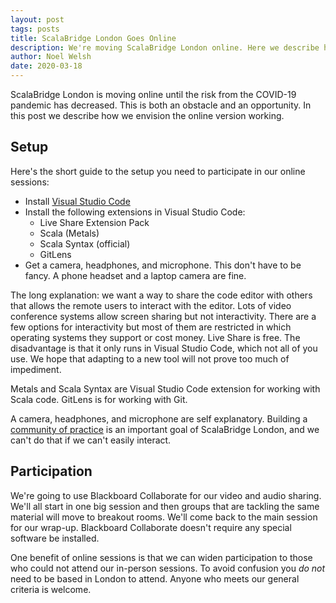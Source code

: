 ```yaml
---
layout: post
tags: posts
title: ScalaBridge London Goes Online
description: We're moving ScalaBridge London online. Here we describe how that will work and what you need to install to participate.
author: Noel Welsh
date: 2020-03-18
---
```


ScalaBridge London is moving online until the risk from the COVID-19 pandemic has decreased. This is both an obstacle and an opportunity. In this post we describe how we envision the online version working. 

<!--more-->

## Setup

Here's the short guide to the setup you need to participate in our online sessions:

* Install [Visual Studio Code][vscode]
* Install the following extensions in Visual Studio Code:
  * Live Share Extension Pack
  * Scala (Metals)
  * Scala Syntax (official)
  * GitLens
* Get a camera, headphones, and microphone. This don't have to be fancy. A phone headset and a laptop camera are fine.

The long explanation: we want a way to share the code editor with others that allows the remote users to interact with the editor. Lots of video conference systems allow screen sharing but not interactivity. There are a few options for interactivity but most of them are restricted in which operating systems they support or cost money. Live Share is free. The disadvantage is that it only runs in Visual Studio Code, which not all of you use. We hope that adapting to a new tool will not prove too much of impediment.

Metals and Scala Syntax are Visual Studio Code extension for working with Scala code. GitLens is for working with Git.

A camera, headphones, and microphone are self explanatory. Building a [community of practice][cop] is an important goal of ScalaBridge London, and we can't do that if we can't easily interact.


## Participation

We're going to use Blackboard Collaborate for our video and audio sharing. We'll all start in one big session and then groups that are tackling the same material will move to breakout rooms. We'll come back to the main session for our wrap-up. Blackboard Collaborate doesn't require any special software be installed.

One benefit of online sessions is that we can widen participation to those who could not attend our in-person sessions. To avoid confusion you *do not* need to be based in London to attend. Anyone who meets our general criteria is welcome.


[vscode]: https://code.visualstudio.com/
[cop]: https://en.wikipedia.org/wiki/Community_of_practice
